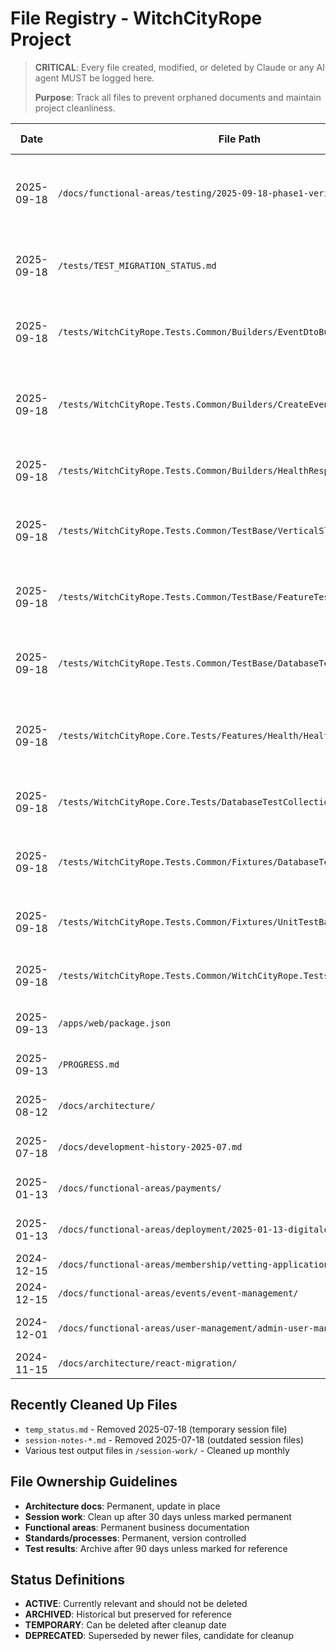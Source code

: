 # File Registry - WitchCityRope Project

> **CRITICAL**: Every file created, modified, or deleted by Claude or any AI agent MUST be logged here.
>
> **Purpose**: Track all files to prevent orphaned documents and maintain project cleanliness.

| Date | File Path | Action | Purpose | Session/Task | Status | Cleanup Date |
|------|-----------|--------|---------|--------------|--------|--------------|
| 2025-09-18 | `/docs/functional-areas/testing/2025-09-18-phase1-verification.md` | CREATED | CRITICAL: Phase 1 test infrastructure verification report - comprehensive success assessment, infrastructure vs business logic analysis, 100% infrastructure success confirmed | Test Executor Phase 1 Verification | ACTIVE | Keep permanent |
| 2025-09-18 | `/tests/TEST_MIGRATION_STATUS.md` | CREATED | CRITICAL: Real-time Phase 1 test migration status tracking - compilation progress, success metrics, major achievements, 108 errors → 0 errors transformation | Test Developer Phase 1 Implementation | ACTIVE | Keep permanent |
| 2025-09-18 | `/tests/WitchCityRope.Tests.Common/Builders/EventDtoBuilder.cs` | CREATED | NEW: DTO builder for EventDto replacing old domain entity builders - follows Vertical Slice Architecture patterns, supports Social/Class event types | Test Developer Phase 1 Implementation | ACTIVE | Keep permanent |
| 2025-09-18 | `/tests/WitchCityRope.Tests.Common/Builders/CreateEventRequestBuilder.cs` | CREATED | NEW: Request DTO builder for event creation workflows - includes placeholder CreateEventRequest DTO, comprehensive validation scenarios | Test Developer Phase 1 Implementation | ACTIVE | Keep permanent |
| 2025-09-18 | `/tests/WitchCityRope.Tests.Common/Builders/HealthResponseBuilder.cs` | CREATED | NEW: Response builders for Health feature testing - HealthResponse and DetailedHealthResponse with realistic test data generation | Test Developer Phase 1 Implementation | ACTIVE | Keep permanent |
| 2025-09-18 | `/tests/WitchCityRope.Tests.Common/TestBase/VerticalSliceTestBase.cs` | CREATED | CRITICAL: Base class for Vertical Slice Architecture testing - WebApplicationFactory setup, HTTP helpers, service access for feature endpoint testing | Test Developer Phase 1 Implementation | ACTIVE | Keep permanent |
| 2025-09-18 | `/tests/WitchCityRope.Tests.Common/TestBase/FeatureTestBase.cs` | CREATED | CRITICAL: Generic feature service testing base class - mocked logger setup, service creation patterns, logging verification helpers | Test Developer Phase 1 Implementation | ACTIVE | Keep permanent |
| 2025-09-18 | `/tests/WitchCityRope.Tests.Common/TestBase/DatabaseTestBase.cs` | CREATED | CRITICAL: Database testing base class for TestContainers integration - PostgreSQL reset, entity verification, save change helpers | Test Developer Phase 1 Implementation | ACTIVE | Keep permanent |
| 2025-09-18 | `/tests/WitchCityRope.Core.Tests/Features/Health/HealthServiceTests.cs` | CREATED | MAJOR: First working Vertical Slice Architecture tests - comprehensive HealthService testing, database integration, performance validation, 8 test methods | Test Developer Phase 1 Implementation | ACTIVE | Keep permanent |
| 2025-09-18 | `/tests/WitchCityRope.Core.Tests/DatabaseTestCollectionDefinition.cs` | CREATED | TEST: Collection definition for PostgreSQL integration tests - fixes xUnit fixture warning, enables TestContainers sharing | Test Developer Phase 1 Implementation | ACTIVE | Keep permanent |
| 2025-09-18 | `/tests/WitchCityRope.Tests.Common/Fixtures/DatabaseTestFixture.cs` | MODIFIED | CRITICAL: Updated from WitchCityRopeDbContext to ApplicationDbContext, namespace from Infrastructure.Data to Api.Data | Test Developer Phase 1 Implementation | ACTIVE | Keep permanent |
| 2025-09-18 | `/tests/WitchCityRope.Tests.Common/Fixtures/UnitTestBase.cs` | MODIFIED | CRITICAL: Updated from WitchCityRopeDbContext to ApplicationDbContext for in-memory testing | Test Developer Phase 1 Implementation | ACTIVE | Keep permanent |
| 2025-09-18 | `/tests/WitchCityRope.Tests.Common/WitchCityRope.Tests.Common.csproj` | MODIFIED | Added Microsoft.AspNetCore.Mvc.Testing package for WebApplicationFactory support | Test Developer Phase 1 Implementation | ACTIVE | Keep permanent |
| 2025-09-13 | `/apps/web/package.json` | MODIFIED | Updated @types/react to latest version, React Router setup, removed Blazor deps | React Migration - Core Setup | ACTIVE | Keep permanent |
| 2025-09-13 | `/PROGRESS.md` | MODIFIED | Added React migration progress tracking, environment setup documentation | Session Documentation | ACTIVE | Keep permanent |
| 2025-08-12 | `/docs/architecture/` | ARCHIVED | Old architecture docs moved to `_archive/` as part of progress maintenance | PROGRESS.md Maintenance | ARCHIVED | Completed |
| 2025-07-18 | `/docs/development-history-2025-07.md` | CREATED | Historical archive of development sessions (Jan-Jul 2025) during PROGRESS.md maintenance | PROGRESS.md Maintenance | ARCHIVED | Completed |
| 2025-01-13 | `/docs/functional-areas/payments/` | CREATED | PayPal webhook integration documentation with complete setup and testing | PayPal Integration | ACTIVE | Keep permanent |
| 2025-01-13 | `/docs/functional-areas/deployment/2025-01-13-digitalocean-deployment/` | CREATED | DigitalOcean deployment documentation with Docker configurations | Deployment Setup | ACTIVE | Keep permanent |
| 2024-12-15 | `/docs/functional-areas/membership/vetting-application-management/` | CREATED | Complete vetting application system docs and workflows | Vetting System | ACTIVE | Keep permanent |
| 2024-12-15 | `/docs/functional-areas/events/event-management/` | CREATED | Event management system documentation and user guides | Events System | ACTIVE | Keep permanent |
| 2024-12-01 | `/docs/functional-areas/user-management/admin-user-management/` | CREATED | Admin user management workflows and component documentation | Admin System | ACTIVE | Keep permanent |
| 2024-11-15 | `/docs/architecture/react-migration/` | CREATED | React migration strategy and DTO alignment documentation | Architecture Migration | ACTIVE | Keep permanent |

## Recently Cleaned Up Files
- `temp_status.md` - Removed 2025-07-18 (temporary session file)
- `session-notes-*.md` - Removed 2025-07-18 (outdated session files)
- Various test output files in `/session-work/` - Cleaned up monthly

## File Ownership Guidelines
- **Architecture docs**: Permanent, update in place
- **Session work**: Clean up after 30 days unless marked permanent
- **Functional areas**: Permanent business documentation
- **Standards/processes**: Permanent, version controlled
- **Test results**: Archive after 90 days unless marked for reference

## Status Definitions
- **ACTIVE**: Currently relevant and should not be deleted
- **ARCHIVED**: Historical but preserved for reference
- **TEMPORARY**: Can be deleted after cleanup date
- **DEPRECATED**: Superseded by newer files, candidate for cleanup